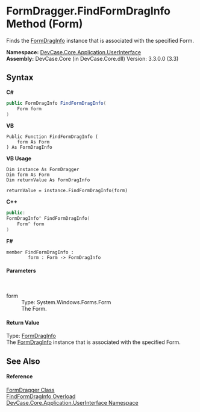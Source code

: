 # FormDragger.FindFormDragInfo Method (Form)
 

Finds the <a href="T_DevCase_Core_Application_UserInterface_FormDragInfo">FormDragInfo</a> instance that is associated with the specified Form.

**Namespace:**&nbsp;<a href="N_DevCase_Core_Application_UserInterface">DevCase.Core.Application.UserInterface</a><br />**Assembly:**&nbsp;DevCase.Core (in DevCase.Core.dll) Version: 3.3.0.0 (3.3)

## Syntax

**C#**<br />
``` C#
public FormDragInfo FindFormDragInfo(
	Form form
)
```

**VB**<br />
``` VB
Public Function FindFormDragInfo ( 
	form As Form
) As FormDragInfo
```

**VB Usage**<br />
``` VB Usage
Dim instance As FormDragger
Dim form As Form
Dim returnValue As FormDragInfo

returnValue = instance.FindFormDragInfo(form)
```

**C++**<br />
``` C++
public:
FormDragInfo^ FindFormDragInfo(
	Form^ form
)
```

**F#**<br />
``` F#
member FindFormDragInfo : 
        form : Form -> FormDragInfo 

```


#### Parameters
&nbsp;<dl><dt>form</dt><dd>Type: System.Windows.Forms.Form<br />The Form.</dd></dl>

#### Return Value
Type: <a href="T_DevCase_Core_Application_UserInterface_FormDragInfo">FormDragInfo</a><br />The <a href="T_DevCase_Core_Application_UserInterface_FormDragInfo">FormDragInfo</a> instance that is associated with the specified Form.

## See Also


#### Reference
<a href="T_DevCase_Core_Application_UserInterface_FormDragger">FormDragger Class</a><br /><a href="Overload_DevCase_Core_Application_UserInterface_FormDragger_FindFormDragInfo">FindFormDragInfo Overload</a><br /><a href="N_DevCase_Core_Application_UserInterface">DevCase.Core.Application.UserInterface Namespace</a><br />